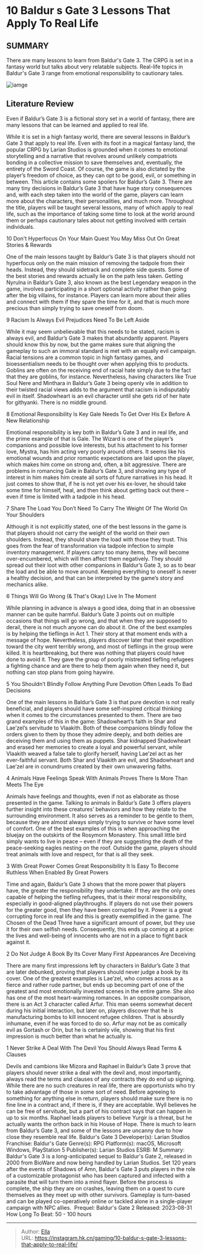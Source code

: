 # 10 Baldur s Gate 3 Lessons That Apply To Real Life


## SUMMARY 


 There are many lessons to learn from Baldur&#39;s Gate 3. 
 The CRPG is set in a fantasy world but talks about very relatable subjects. 
 Real-life topics in Baldur&#39;s Gate 3 range from emotional responsibility to cautionary tales. 

![iamge](https://static1.srcdn.com/wordpress/wp-content/uploads/2023/10/10-baldur-s-gate-3-lessons-that-apply-to-real-life.jpg)

## Literature Review

Even if Baldur’s Gate 3 is a fictional story set in a world of fantasy, there are many lessons that can be learned and applied to real life.




While it is set in a high fantasy world, there are several lessons in Baldur’s Gate 3 that apply to real life. Even with its foot in a magical fantasy land, the popular CRPG by Larian Studios is grounded when it comes to emotional storytelling and a narrative that revolves around unlikely compatriots bonding in a collective mission to save themselves and, eventually, the entirety of the Sword Coast. Of course, the game is also dictated by the player’s freedom of choice, as they can opt to be good, evil, or something in between.
This article contains some spoilers for Baldur’s Gate 3.
There are many tiny decisions in Baldur’s Gate 3 that have huge story consequences and, with each step taken into the world of the game, players can learn more about the characters, their personalities, and much more. Throughout the title, players will be taught several lessons, many of which apply to real life, such as the importance of taking some time to look at the world around them or perhaps cautionary tales about not getting involved with certain individuals.




























 








 10  Don&#39;t Hyperfocus On Your Main Quest 
You May Miss Out On Great Stories &amp; Rewards
        

One of the main lessons taught by Baldur’s Gate 3 is that players should not hyperfocus only on the main mission of removing the tadpole from their heads. Instead, they should sidetrack and complete side quests. Some of the best stories and rewards actually lie on the path less taken.
Getting Nyrulna in Baldur’s Gate 3, also known as the best Legendary weapon in the game, involves participating in a short optional activity rather than going after the big villains, for instance. Players can learn more about their allies and connect with them if they spare the time for it, and that is much more precious than simply trying to save oneself from doom.





 9  Racism Is Always Evil 
Prejudices Need To Be Left Aside
        

While it may seem unbelievable that this needs to be stated, racism is always evil, and Baldur’s Gate 3 makes that abundantly apparent. Players should know this by now, but the game makes sure that aligning the gameplay to such an immoral standard is met with an equally evil campaign. Racial tensions are a common topic in high fantasy games, and bioessentialism needs to be thought over when applying this to products.
Goblins are often on the receiving end of racial hate simply due to the fact that they are goblins, for instance. Nevertheless, having characters like True Soul Nere and Minthara in Baldur’s Gate 3 being openly vile in addition to their twisted racial views adds to the argument that racism is indisputably evil in itself. Shadowheart is an evil character until she gets rid of her hate for githyanki. There is no middle ground.





 8  Emotional Responsibility Is Key 
Gale Needs To Get Over His Ex Before A New Relationship
        

Emotional responsibility is key both in Baldur’s Gate 3 and in real life, and the prime example of that is Gale. The Wizard is one of the player’s companions and possible love interests, but his attachment to his former love, Mystra, has him acting very poorly around others. It seems like his emotional wounds and prior romantic expectations are laid upon the player, which makes him come on strong and, often, a bit aggressive.
There are problems in romancing Gale in Baldur’s Gate 3, and showing any type of interest in him makes him create all sorts of future narratives in his head. It just comes to show that, if he is not yet over his ex-lover, he should take some time for himself, heal, and then think about getting back out there – even if time is limited with a tadpole in his head.





 7  Share The Load 
You Don’t Need To Carry The Weight Of The World On Your Shoulders
        

Although it is not explicitly stated, one of the best lessons in the game is that players should not carry the weight of the world on their own shoulders. Instead, they should share the load with those they trust. This goes from the fear of transformation via tadpole infection to simple inventory management.
If players carry too many items, they will become over-encumbered, which will then affect them negatively. They should spread out their loot with other companions in Baldur’s Gate 3, so as to bear the load and be able to move around. Keeping everything to oneself is never a healthy decision, and that can be interpreted by the game’s story and mechanics alike.





 6  Things Will Go Wrong (&amp; That&#39;s Okay) 
Live In The Moment
        

While planning in advance is always a good idea, doing that in an obsessive manner can be quite harmful. Baldur’s Gate 3 points out on multiple occasions that things will go wrong, and that when they are supposed to derail, there is not much anyone can do about it. One of the best examples is by helping the tieflings in Act 1. Their story at that moment ends with a message of hope.
Nevertheless, players discover later that their expedition toward the city went terribly wrong, and most of tieflings in the group were killed. It is heartbreaking, but there was nothing that players could have done to avoid it. They gave the group of poorly mistreated tiefling refugees a fighting chance and are there to help them again when they need it, but nothing can stop plans from going haywire.





 5  You Shouldn’t Blindly Follow Anything 
Pure Devotion Often Leads To Bad Decisions


 







One of the main lessons in Baldur’s Gate 3 is that pure devotion is not really beneficial, and players should have some self-inspired critical thinking when it comes to the circumstances presented to them. There are two grand examples of this in the game: Shadowheart’s faith in Shar and Lae’zel’s servitude to Vlaakith. Both of these companions blindly follow the orders given to them by those they admire deeply, and both deities are deceiving them and using them as puppets.
Shar kidnapped Shadowheart and erased her memories to create a loyal and powerful servant, while Vlaakith weaved a false tale to glorify herself, having Lae’zel act as her ever-faithful servant. Both Shar and Vlaakith are evil, and Shadowheart and Lae’zel are in conundrums created by their own unwavering faiths.





 4  Animals Have Feelings 
Speak With Animals Proves There Is More Than Meets The Eye
        

Animals have feelings and thoughts, even if not as elaborate as those presented in the game. Talking to animals in Baldur’s Gate 3 offers players further insight into these creatures’ behaviors and how they relate to the surrounding environment. It also serves as a reminder to be gentle to them, because they are almost always simply trying to survive or have some level of comfort.
One of the best examples of this is when approaching the bluejay on the outskirts of the Rosymorn Monastery. This small little bird simply wants to live in peace – even if they are suggesting the death of the peace-seeking eagles nesting on the roof. Outside the game, players should treat animals with love and respect, for that is all they seek.





 3  With Great Power Comes Great Responsibility 
It Is Easy To Become Ruthless When Enabled By Great Powers


 







Time and again, Baldur’s Gate 3 shows that the more power that players have, the greater the responsibility they undertake. If they are the only ones capable of helping the tiefling refugees, that is their moral responsibility, especially in good-aligned playthroughs. If players do not use their powers for the greater good, then they have been corrupted by it.
Power is a great corrupting force in real life and this is greatly exemplified in the game. The Chosen of the Dead Three have a significant amount of power, but they use it for their own selfish needs. Consequently, this ends up coming at a price: the lives and well-being of innocents who are not in a place to fight back against it.





 2  Do Not Judge A Book By Its Cover 
Many First Appearances Are Deceiving
        

There are many first impressions left by characters in Baldur’s Gate 3 that are later debunked, proving that players should never judge a book by its cover. One of the greatest examples is Lae’zel, who comes across as a fierce and rather rude partner, but ends up becoming part of one of the greatest and most emotionally invested scenes in the entire game. She also has one of the most heart-warming romances.
In an opposite comparison, there is an Act 3 character called Arfur. This man seems somewhat decent during his initial interaction, but later on, players discover that he is manufacturing bombs to kill innocent refugee children. That is absurdly inhumane, even if he was forced to do so. Arfur may not be as comically evil as Gortash or Orin, but he is certainly vile, showing that his first impression is much better than what he actually is.





 1  Never Strike A Deal With The Devil 
You Should Always Read Terms &amp; Clauses


 







Devils and cambions like Mizora and Raphael in Baldur’s Gate 3 prove that players should never strike a deal with the devil and, most importantly, always read the terms and clauses of any contracts they do end up signing. While there are no such creatures in real life, there are opportunists who try to take advantage of those in some sort of need. Before agreeing to something for anything else in return, players should make sure there is no fine line in a contract and, if there is, if they are acceptable.
Wyll believes he can be free of servitude, but a part of his contract says that can happen in up to six months. Raphael leads players to believe Yurgir is a threat, but he actually wants the orthon back in his House of Hope. There is much to learn from Baldur’s Gate 3, and some of the lessons are uncanny due to how close they resemble real life.
               Baldur&#39;s Gate 3   Developer(s):   Larian Studios    Franchise:   Baldur&#39;s Gate    Genre(s):   RPG    Platform(s):   macOS, Microsoft Windows, PlayStation 5    Publisher(s):   Larian Studios    ESRB:   M    Summary:   Baldur&#39;s Gate 3 is a long-anticipated sequel to Baldur&#39;s Gate 2, released in 2000 from BioWare and now being handled by Larian Studios. Set 120 years after the events of Shadows of Amn, Baldur&#39;s Gate 3 puts players in the role of a customizable protagonist who has been captured and infected with a parasite that will turn them into a mind flayer. Before the process is complete, the ship they are on crashes, leaving them on a quest to cure themselves as they meet up with other survivors. Gameplay is turn-based and can be played co-operatively online or tackled alone in a single-player campaign with NPC allies.     Prequel:   Baldur&#39;s Gate 2    Released:   2023-08-31    How Long To Beat:   50 - 100 hours      

---

> Author: [Ella](https://instagram.hk.cn/)  
> URL: https://instagram.hk.cn/gaming/10-baldur-s-gate-3-lessons-that-apply-to-real-life/  

